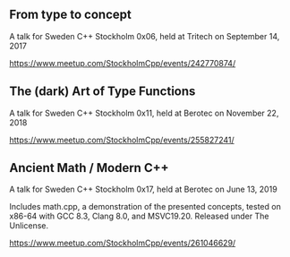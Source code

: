 From type to concept
--------------------

A talk for Sweden C++ Stockholm 0x06, held at Tritech on September 14, 2017

https://www.meetup.com/StockholmCpp/events/242770874/

The (dark) Art of Type Functions
--------------------------------

A talk for Sweden C++ Stockholm 0x11, held at Berotec on November 22, 2018

https://www.meetup.com/StockholmCpp/events/255827241/

Ancient Math / Modern C++
-------------------------

A talk for Sweden C++ Stockholm 0x17, held at Berotec on June 13, 2019

Includes math.cpp, a demonstration of the presented concepts, tested on x86-64 with GCC 8.3, Clang 8.0, and MSVC19.20. Released under The Unlicense.

https://www.meetup.com/StockholmCpp/events/261046629/
